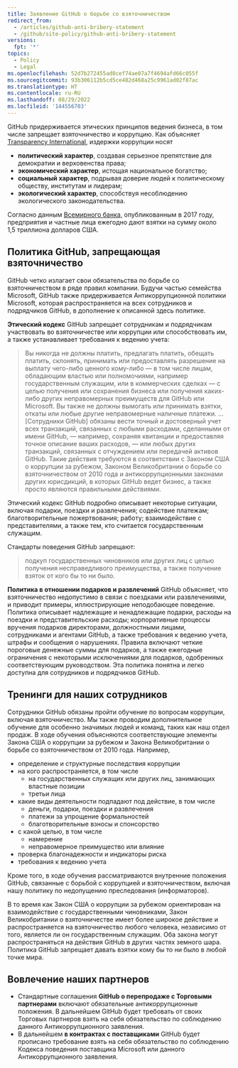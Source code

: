 ```yaml
---
title: Заявление GitHub о борьбе со взяточничеством
redirect_from:
  - /articles/github-anti-bribery-statement
  - /github/site-policy/github-anti-bribery-statement
versions:
  fpt: '*'
topics:
  - Policy
  - Legal
ms.openlocfilehash: 52d7b272455ad0cef74ae07a7f4694afd66c055f
ms.sourcegitcommit: 93b306112b5cd5ce482d468a25c9961ad02f87ac
ms.translationtype: HT
ms.contentlocale: ru-RU
ms.lasthandoff: 08/29/2022
ms.locfileid: '144556703'
---
```

GitHub придерживается этических принципов ведения бизнеса, в том числе запрещает взяточничество и коррупцию. Как объясняет [Transparency International](https://www.transparency.org/what-is-corruption#costs-of-corruption), издержки коррупции носят
- **политический характер**, создавая серьезное препятствие для демократии и верховенства права;
- **экономический характер**, истощая национальное богатство;
- **социальный характер**, подрывая доверие людей к политическому обществу, институтам и лидерам;
- **экологический характер**, способствуя несоблюдению экологического законодательства.

Согласно данным [Всемирного банка,](https://www.worldbank.org/en/topic/governance/brief/anti-corruption) опубликованным в 2017 году, предприятия и частные лица ежегодно дают взятки на сумму около 1,5 триллиона долларов США.

## Политика GitHub, запрещающая взяточничество

GitHub четко излагает свои обязательства по борьбе со взяточничеством в ряде правил компании. Будучи частью семейства Microsoft, GitHub также придерживается Антикоррупционной политики Microsoft, которая распространяется на всех сотрудников и подрядчиков GitHub, в дополнение к описанной здесь политике.

**Этический кодекс** GitHub запрещает сотрудникам и подрядчикам участвовать во взяточничестве или коррупции или способствовать им, а также устанавливает требования к ведению учета:

>Вы никогда не должны платить, предлагать платить, обещать платить, склонять, принимать или предоставлять разрешение на выплату чего-либо ценного кому-либо — в том числе лицам, обладающим властью или полномочиями, например государственным служащим, или в коммерческих сделках — с целью получения или сохранения бизнеса или получения каких-либо других неправомерных преимуществ для GitHub или Microsoft. Вы также не должны вымогать или принимать взятки, откаты или любые другие неправомерные наличные платежи. ... [Сотрудники GitHub] обязаны вести точный и достоверный учет всех транзакций, связанных с любыми расходами, сделанными от имени GitHub, — например, сохраняя квитанции и предоставляя точное описание ваших расходов, — или любых других транзакций, связанных с отчуждением или передачей активов GitHub. Такие действия требуются в соответствии с Законом США о коррупции за рубежом, Законом Великобритании о борьбе со взяточничеством от 2010 года и антикоррупционными законами других юрисдикций, в которых GitHub ведет бизнес, а также просто являются правильными действиями.

Этический кодекс GitHub подробно описывает некоторые ситуации, включая подарки, поездки и развлечения; содействие платежам; благотворительные пожертвования; работу; взаимодействие с представителями, а также тем, кто считается государственным служащим.

Стандарты поведения GitHub запрещают:
>подкуп государственных чиновников или других лиц с целью получения несправедливого преимущества, а также получение взяток от кого бы то ни было.

**Политика в отношении подарков и развлечений** GitHub объясняет, что взяточничество недопустимо в связи с поездками или развлечениями, и приводит примеры, иллюстрирующие неподобающее поведение. Политика описывает надлежащие и ненадлежащие подарки, расходы на поездки и представительские расходы; корпоративные процессы вручения подарков директорами, должностными лицами, сотрудниками и агентами GitHub, а также требования к ведению учета, штрафы и сообщения о нарушениях. Правила включают четкие пороговые денежные суммы для подарков, а также ежегодные ограничения с некоторыми исключениями для подарков, одобренных соответствующим руководством. Эта политика понятна и легко доступна для сотрудников и подрядчиков GitHub.

## Тренинги для наших сотрудников

Сотрудники GitHub обязаны пройти обучение по вопросам коррупции, включая взяточничество. Мы также проводим дополнительное обучение для особенно значимых людей и команд, таких как наш отдел продаж. В ходе обучения объясняются соответствующие элементы Закона США о коррупции за рубежом и Закона Великобритании о борьбе со взяточничеством от 2010 года. Например,
- определение и структурные последствия коррупции
- на кого распространяется, в том числе
   - на государственных служащих или других лиц, занимающих властные позиции
   - третьи лица
- какие виды деятельности подпадают под действие, в том числе
   - деньги, подарки, поездки и развлечения
   - платежи за упрощение формальностей
   - благотворительные взносы и спонсорство
- с какой целью, в том числе
   - намерение
   - неправомерное преимущество или влияние
- проверка благонадежности и индикаторы риска
- требования к ведению учета

Кроме того, в ходе обучения рассматриваются внутренние положения GitHub, связанные с борьбой с коррупцией и взяточничеством, включая нашу политику по недопущению преследования (информаторов).

В то время как Закон США о коррупции за рубежом ориентирован на взаимодействие с государственными чиновниками, Закон Великобритании о взяточничестве имеет более широкое действие и распространяется на взяточничество любого человека, независимо от того, является ли он государственным служащим. Оба закона могут распространяться на действия GitHub в других частях земного шара. Политика GitHub запрещает давать взятки кому бы то ни было в любой точке мира.

## Вовлечение наших партнеров
- Стандартные соглашения **GitHub о перепродаже с Торговыми партнерами** включают обязательные антикоррупционные положения. В дальнейшем GitHub будет требовать от своих Торговых партнеров взять на себя обязательство по соблюдению данного Антикоррупционного заявления.
- В дальнейшем **в контрактах с поставщиками** GitHub будет прописано требование взять на себя обязательство по соблюдению Кодекса поведения поставщика Microsoft или данного Антикоррупционного заявления.
